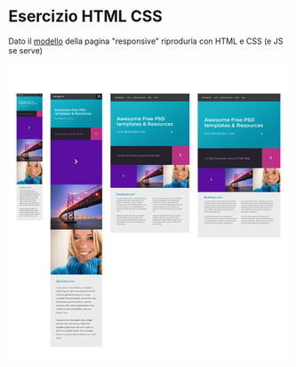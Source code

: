 # Esercizio HTML CSS


Dato il [modello](./docs/ModelloHome.png) della pagina "responsive" riprodurla con HTML e CSS (e JS se serve)

![modello](./docs/ModelloHome.png)
